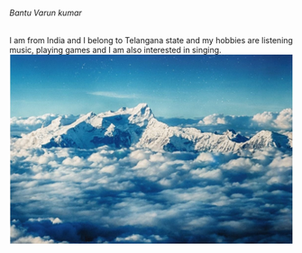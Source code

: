 ###### Bantu Varun kumar

I am from India and I belong to Telangana state and my hobbies are listening music, playing games and I am also interested  in singing.
![Himalayas](Himalayas_mid.jpg)